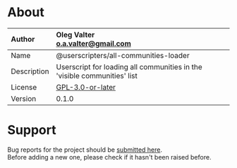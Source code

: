 
# About

| Author       | Oleg Valter<br>[o.a.valter@gmail.com](mailto:o.a.valter@gmail.com) |
| :----------- | :----------------------- |
| Name | @userscripters/all-communities-loader |
| Description | Userscript for loading all communities in the 'visible communities' list |
| License | [GPL-3.0-or-later](https://spdx.org/licenses/GPL-3.0-or-later) |
| Version | 0.1.0 |

# Support

Bug reports for the project should be [submitted here](https://github.com/userscripters/all-communities-loader/issues).
<br>Before adding a new one, please check if it hasn't been raised before.
  